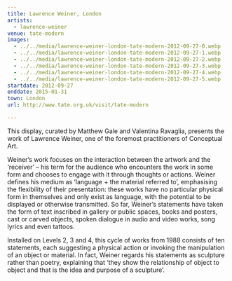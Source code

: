 ```yaml
---
title: Lawrence Weiner, London
artists:
  - lawrence-weiner
venue: tate-modern
images:
  - ../../media/lawrence-weiner-london-tate-modern-2012-09-27-0.webp
  - ../../media/lawrence-weiner-london-tate-modern-2012-09-27-1.webp
  - ../../media/lawrence-weiner-london-tate-modern-2012-09-27-2.webp
  - ../../media/lawrence-weiner-london-tate-modern-2012-09-27-3.webp
  - ../../media/lawrence-weiner-london-tate-modern-2012-09-27-4.webp
  - ../../media/lawrence-weiner-london-tate-modern-2012-09-27-5.webp
startdate: 2012-09-27
enddate: 2015-01-31
town: London
url: http://www.tate.org.uk/visit/tate-modern

---
```


This display, curated by Matthew Gale and Valentina Ravaglia, presents the work of Lawrence Weiner, one of the foremost practitioners of Conceptual Art.

Weiner’s work focuses on the interaction between the artwork and the ‘receiver’ – his term for the audience who encounters the work in some form and chooses to engage with it through thoughts or actions. Weiner defines his medium as ‘language + the material referred to’, emphasising the flexibility of their presentation: these works have no particular physical form in themselves and only exist as language, with the potential to be displayed or otherwise transmitted. So far, Weiner’s statements have taken the form of text inscribed in gallery or public spaces, books and posters, cast or carved objects, spoken dialogue in audio and video works, song lyrics and even tattoos.

Installed on Levels 2, 3 and 4, this cycle of works from 1988 consists of ten statements, each suggesting a physical action or invoking the manipulation of an object or material. In fact, Weiner regards his statements as sculpture rather than poetry, explaining that ‘they show the relationship of object to object and that is the idea and purpose of a sculpture’.